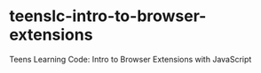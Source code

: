 # teenslc-intro-to-browser-extensions
Teens Learning Code: Intro to Browser Extensions with JavaScript
